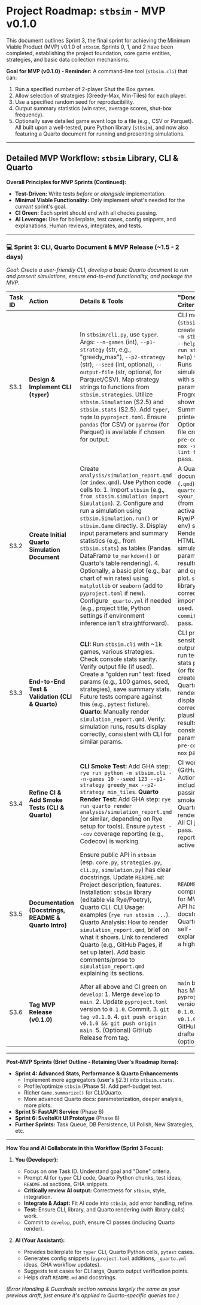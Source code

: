 # Project Roadmap: `stbsim` - MVP v0.1.0

This document outlines Sprint 3, the final sprint for achieving the Minimum Viable Product (MVP) v0.1.0 of `stbsim`. Sprints 0, 1, and 2 have been completed, establishing the project foundation, core game entities, strategies, and basic data collection mechanisms.

**Goal for MVP (v0.1.0) - Reminder:**
A command-line tool (`stbsim.cli`) that can:
1.  Run a specified number of 2-player Shut the Box games.
2.  Allow selection of strategies (Greedy-Max, Min-Tiles) for each player.
3.  Use a specified random seed for reproducibility.
4.  Output summary statistics (win rates, average scores, shut-box frequency).
5.  Optionally save detailed game event logs to a file (e.g., CSV or Parquet).
All built upon a well-tested, pure Python library (`stbsim`), and now also featuring a Quarto document for running and presenting simulations.

---

## Detailed MVP Workflow: `stbsim` Library, CLI & Quarto

**Overall Principles for MVP Sprints (Continued):**
* **Test-Driven:** Write tests *before* or *alongside* implementation.
* **Minimal Viable Functionality:** Only implement what's needed for the *current* sprint's goal.
* **CI Green:** Each sprint should end with all checks passing.
* **AI Leverage:** Use for boilerplate, test cases, config snippets, and explanations. Human reviews, integrates, and tests.

---

### 💻 Sprint 3: CLI, Quarto Document & MVP Release (~1.5 - 2 days)
*Goal: Create a user-friendly CLI, develop a basic Quarto document to run and present simulations, ensure end-to-end functionality, and package the MVP.*

| **Task ID** | **Action** | **Details & Tools** | **"Done" Criteria** | **AI Assist Request Example** |
| :---------- | :----------------------------------------------- | :--------------------------------------------------------------------------------------------------------------------------------------------------------------------------------------------------------------------------------------------------------------------------------------------------------------------------------------------------------------------------------------------------------------------------------------- | :------------------------------------------------------------------------------------------------------------------------------------------------------------------------------------------------------------------------------------------------------------------------------------------------------------------------------------------- | :---------------------------------------------------------------------------------------------------------------------------------------------------------------------------------------------------------------------- |
| S3.1        | **Design & Implement CLI (`typer`)** | In `stbsim/cli.py`, use `typer`. Args: `--n-games` (int), `--p1-strategy` (str, e.g., "greedy_max"), `--p2-strategy` (str), `--seed` (int, optional), `--output-file` (str, optional, for Parquet/CSV). Map strategy strings to functions from `stbsim.strategies`. Utilize `stbsim.Simulation` (S2.5) and `stbsim.stats` (S2.5). Add `typer`, `tqdm` to `pyproject.toml`. Ensure `pandas` (for CSV) or `pyarrow` (for Parquet) is available if chosen for output. | CLI module (`stbsim/cli.py`) created. `python -m stbsim.cli --help` (or `rye run stbsim --help`) works. Runs simulations with specified params. Progress bar shown. Summary stats printed. Optional output file created. `pre-commit` & `nox -s tests lint typecheck` pass. | "Generate `typer` CLI for `stbsim.cli`: args `n_games`, `p1_strategy`, `p2_strategy`, `seed`, `output_file`. Show strategy string mapping to `stbsim.strategies` functions and calling `stbsim.Simulation.run()`. How to use `tqdm`?" |
| S3.2        | **Create Initial Quarto Simulation Document** | Create `analysis/simulation_report.qmd` (or `index.qmd`). Use Python code cells to: 1. Import `stbsim` (e.g., `from stbsim.simulation import Simulation`). 2. Configure and run a simulation using `stbsim.Simulation.run()` or `stbsim.Game` directly. 3. Display input parameters and summary statistics (e.g., from `stbsim.stats`) as tables (Pandas DataFrame `to_markdown()` or Quarto's table rendering). 4. Optionally, a basic plot (e.g., bar chart of win rates) using `matplotlib` or `seaborn` (add to `pyproject.toml` if new). Configure `_quarto.yml` if needed (e.g., project title, Python settings if environment inference isn't straightforward). | A Quarto document (`.qmd`) exists. `quarto render <your_doc>.qmd` (from an activated Rye/Poetry env) succeeds. Rendered HTML shows simulation parameters, results table, and optional plot. `stbsim` library is correctly imported and used. `pre-commit` & `nox` pass. | "Show a `.qmd` (e.g., `analysis/simulation_report.qmd`) that: 1. Imports `stbsim.simulation.Simulation` and `stbsim.stats`. 2. Runs a 100-game sim with 'greedy_max' vs 'min_tiles', seed 42. 3. Displays params and summary stats from `stbsim.stats` as a table. 4. (Optional) Bar chart of win rates using `matplotlib`." |
| S3.3        | **End-to-End Test & Validation (CLI & Quarto)** | **CLI:** Run `stbsim.cli` with ~1k games, various strategies. Check console stats sanity. Verify output file (if used). Create a "golden run" test: fixed params (e.g., 100 games, seed, strategies), save summary stats. Future tests compare against this (e.g., `pytest` fixture). **Quarto:** Manually render `simulation_report.qmd`. Verify: simulation runs, results display correctly, consistent with CLI for similar params. | CLI produces sensible output. Golden run test for CLI stats passes (or fixture created). Quarto doc renders, displays correct and plausible results consistent with parameters. `pre-commit` & `nox` pass. | "Suggest a `pytest` approach for a 'golden run' test of CLI summary statistics (comparing current output to a stored fixture)." "Key items to manually verify in the rendered Quarto HTML for MVP?" |
| S3.4        | **Refine CI & Add Smoke Tests (CLI & Quarto)** | **CLI Smoke Test:** Add GHA step: `rye run python -m stbsim.cli --n-games 10 --seed 123 --p1-strategy greedy_max --p2-strategy min_tiles`. **Quarto Render Test:** Add GHA step: `rye run quarto render analysis/simulation_report.qmd` (or similar, depending on Rye setup for tools). Ensure `pytest --cov` coverage reporting (e.g., Codecov) is working. | CI workflow (GitHub Actions) includes passing CLI smoke test and Quarto rendering step. All CI jobs pass. Coverage reporting active. | "Update GHA workflow (from S0.5) to use Rye: 1. Step for CLI smoke test. 2. Step for `rye run quarto render analysis/simulation_report.qmd`. Ensure Python env is sourced." |
| S3.5        | **Documentation (Docstrings, README & Quarto Intro)** | Ensure public API in `stbsim` (esp. `core.py`, `strategies.py`, `cli.py`, `simulation.py`) has clear docstrings. Update `README.md`: Project description, features. Installation: `stbsim` library (editable via Rye/Poetry), Quarto CLI. CLI Usage: examples (`rye run stbsim ...`). Quarto Analysis: How to render `simulation_report.qmd`, brief on what it shows. Link to rendered Quarto (e.g., GitHub Pages, if set up later). Add basic comments/prose to `simulation_report.qmd` explaining its sections. | `README.md` is comprehensive for MVP. Public API has docstrings. Quarto doc is self-explanatory at a high level. | "Generate `README.md` template: Overview, Features (CLI, Quarto), Installation (Rye for Python lib, Quarto CLI), CLI Usage (`rye run stbsim ...`), Quarto Analysis (how to run/render `simulation_report.qmd`), Contributing." |
| S3.6        | **Tag MVP Release (v0.1.0)** | After all above and CI green on `develop`: 1. Merge `develop` to `main`. 2. Update `pyproject.toml` version to `0.1.0`. Commit. 3. `git tag v0.1.0`. 4. `git push origin v0.1.0 && git push origin main`. 5. (Optional) GitHub Release from tag. | `main` branch has MVP. `pyproject.toml` version is `0.1.0`. Tag `v0.1.0` pushed. GitHub Release drafted (optional). | N/A (Manual git/project admin) |

---

**Post-MVP Sprints (Brief Outline - Retaining User's Roadmap Items):**

*   **Sprint 4: Advanced Stats, Performance & Quarto Enhancements**
    *   Implement more aggregators (user's §2.3) into `stbsim.stats`.
    *   Profile/optimize `stbsim` (Phase 5). Add perf-budget test.
    *   Richer `Game.summarize()` for CLI/Quarto.
    *   More advanced Quarto docs: parameterization, deeper analysis, more plots.
*   **Sprint 5: FastAPI Service** (Phase 6)
*   **Sprint 6: SvelteKit UI Prototype** (Phase 8)
*   **Further Sprints:** Task Queue, DB Persistence, UI Polish, New Strategies, etc.

---

**How You and AI Collaborate in this Workflow (Sprint 3 Focus):**

1.  **You (Developer):**
    *   Focus on one Task ID. Understand goal and "Done" criteria.
    *   Prompt AI for `typer` CLI code, Quarto Python chunks, test ideas, `README.md` sections, GHA snippets.
    *   **Critically review AI output:** Correctness for `stbsim`, style, integration.
    *   **Integrate & Adapt:** Fit AI code into `stbsim`, add error handling, refine.
    *   **Test:** Ensure CLI, library, and Quarto rendering (with library calls) work.
    *   Commit to `develop`, push, ensure CI passes (including Quarto render).

2.  **AI (Your Assistant):**
    *   Provides boilerplate for `typer` CLI, Quarto Python cells, `pytest` cases.
    *   Generates config snippets (`pyproject.toml` additions, `_quarto.yml` ideas, GHA workflow updates).
    *   Suggests test cases for CLI args, Quarto output verification points.
    *   Helps draft `README.md` and docstrings.

*(Error Handling & Guardrails section remains largely the same as your previous draft, just ensure it's applied to Quarto-specific queries too.)*
